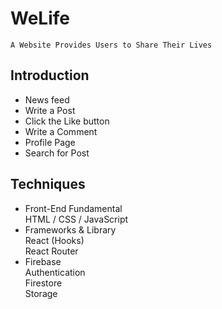 # WeLife
`A Website Provides Users to Share Their Lives`

## Introduction 
* News feed  
* Write a Post   
* Click the Like button  
* Write a Comment  
* Profile Page  
* Search for Post  

## Techniques
* Front-End Fundamental  
HTML / CSS / JavaScript  
* Frameworks & Library  
React (Hooks)  
React Router  
* Firebase  
Authentication  
Firestore  
Storage
